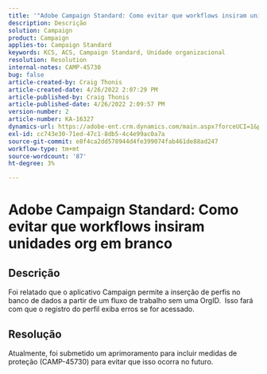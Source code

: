 ```yaml
---
title: '"Adobe Campaign Standard: Como evitar que workflows insiram unidades org em branco'''
description: Descrição
solution: Campaign
product: Campaign
applies-to: Campaign Standard
keywords: KCS, ACS, Campaign Standard, Unidade organizacional
resolution: Resolution
internal-notes: CAMP-45730
bug: false
article-created-by: Craig Thonis
article-created-date: 4/26/2022 2:07:29 PM
article-published-by: Craig Thonis
article-published-date: 4/26/2022 2:09:57 PM
version-number: 2
article-number: KA-16327
dynamics-url: https://adobe-ent.crm.dynamics.com/main.aspx?forceUCI=1&pagetype=entityrecord&etn=knowledgearticle&id=42330533-6ac5-ec11-a7b6-0022480a138b
exl-id: cc743e30-71ed-47c1-8db5-4c4e99ac0a7a
source-git-commit: e8f4ca2dd578944d4fe399074fab461de88ad247
workflow-type: tm+mt
source-wordcount: '87'
ht-degree: 3%

---
```


# Adobe Campaign Standard: Como evitar que workflows insiram unidades org em branco

## Descrição


Foi relatado que o aplicativo Campaign permite a inserção de perfis no banco de dados a partir de um fluxo de trabalho sem uma OrgID.  Isso fará com que o registro do perfil exiba erros se for acessado.


## Resolução


Atualmente, foi submetido um aprimoramento para incluir medidas de proteção (CAMP-45730) para evitar que isso ocorra no futuro.
